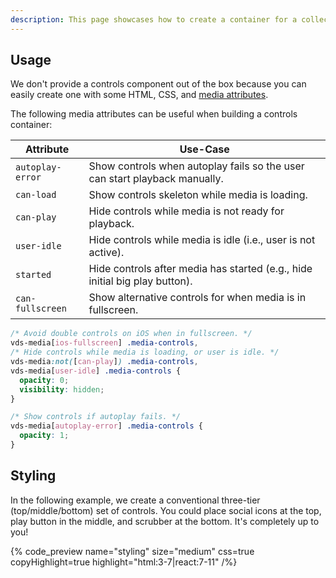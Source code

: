 ```yaml
---
description: This page showcases how to create a container for a collection of media controls.
---
```


## Usage

We don't provide a controls component out of the box because you can easily create one with
some HTML, CSS, and [media attributes](/docs/player/styling/basics#media-attributes).

The following media attributes can be useful when building a controls container:

| Attribute        | Use-Case                                                                    |
| ---------------- | --------------------------------------------------------------------------- |
| `autoplay-error` | Show controls when autoplay fails so the user can start playback manually.  |
| `can-load`       | Show controls skeleton while media is loading.                              |
| `can-play`       | Hide controls while media is not ready for playback.                        |
| `user-idle`      | Hide controls while media is idle (i.e., user is not active).               |
| `started`        | Hide controls after media has started (e.g., hide initial big play button). |
| `can-fullscreen` | Show alternative controls for when media is in fullscreen.                  |

```css {% copy=true %}
/* Avoid double controls on iOS when in fullscreen. */
vds-media[ios-fullscreen] .media-controls,
/* Hide controls while media is loading, or user is idle. */
vds-media:not([can-play]) .media-controls,
vds-media[user-idle] .media-controls {
  opacity: 0;
  visibility: hidden;
}

/* Show controls if autoplay fails. */
vds-media[autoplay-error] .media-controls {
  opacity: 1;
}
```

## Styling

In the following example, we create a conventional three-tier (top/middle/bottom) set of controls. You
could place social icons at the top, play button in the middle, and scrubber at the bottom. It's
completely up to you!

{% code_preview name="styling" size="medium" css=true copyHighlight=true highlight="html:3-7|react:7-11" /%}
